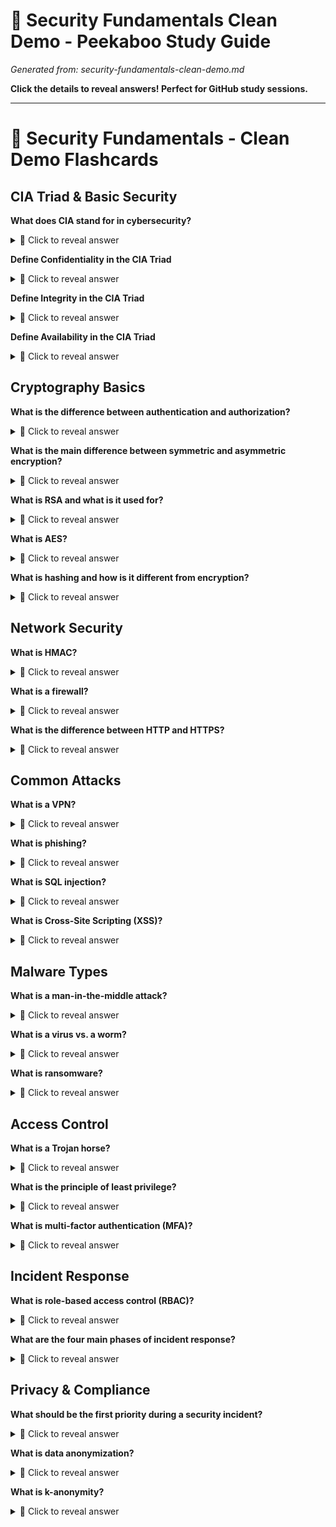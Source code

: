 # 🫣 Security Fundamentals Clean Demo - Peekaboo Study Guide
*Generated from: security-fundamentals-clean-demo.md*

**Click the details to reveal answers! Perfect for GitHub study sessions.**

---

# 🎯 Security Fundamentals - Clean Demo Flashcards
## CIA Triad & Basic Security
**What does CIA stand for in cybersecurity?**
<details>
<summary>🤔 Click to reveal answer</summary>

Confidentiality, Integrity, Availability - the three fundamental principles of information security.

</details>

**Define Confidentiality in the CIA Triad**
<details>
<summary>🤔 Click to reveal answer</summary>

Ensuring that information is accessible only to those authorized to access it. Prevents unauthorized disclosure of sensitive data.

</details>

**Define Integrity in the CIA Triad**
<details>
<summary>🤔 Click to reveal answer</summary>

Ensuring that information is accurate, complete, and has not been modified by unauthorized parties.

</details>

**Define Availability in the CIA Triad**
<details>
<summary>🤔 Click to reveal answer</summary>

Ensuring that information and systems are accessible when needed by authorized users.

</details>

## Cryptography Basics
**What is the difference between authentication and authorization?**
<details>
<summary>🤔 Click to reveal answer</summary>

Authentication verifies WHO you are (identity verification), while authorization determines WHAT you can access (permission control).

</details>

**What is the main difference between symmetric and asymmetric encryption?**
<details>
<summary>🤔 Click to reveal answer</summary>

Symmetric uses the same key for encryption/decryption (faster, shared secret), while asymmetric uses different keys - public/private key pairs (slower, no shared secret needed).

</details>

**What is RSA and what is it used for?**
<details>
<summary>🤔 Click to reveal answer</summary>

RSA is an asymmetric encryption algorithm using public/private key pairs. Used for secure key exchange, digital signatures, and encrypting small amounts of data.

</details>

**What is AES?**
<details>
<summary>🤔 Click to reveal answer</summary>

Advanced Encryption Standard - a symmetric encryption algorithm that's fast and secure. Uses 128, 192, or 256-bit keys.

</details>

**What is hashing and how is it different from encryption?**
<details>
<summary>🤔 Click to reveal answer</summary>

Hashing is a one-way function that creates a fixed-size digest from input data. Unlike encryption, it cannot be reversed - used for data integrity verification.

</details>

## Network Security
**What is HMAC?**
<details>
<summary>🤔 Click to reveal answer</summary>

Hash-based Message Authentication Code - combines a hash function with a secret key to provide both data integrity and authentication.

</details>

**What is a firewall?**
<details>
<summary>🤔 Click to reveal answer</summary>

A network security device that monitors and controls incoming/outgoing network traffic based on predetermined security rules.

</details>

**What is the difference between HTTP and HTTPS?**
<details>
<summary>🤔 Click to reveal answer</summary>

HTTPS (HTTP Secure) adds TLS/SSL encryption to HTTP, protecting data in transit between client and server.

</details>

## Common Attacks
**What is a VPN?**
<details>
<summary>🤔 Click to reveal answer</summary>

Virtual Private Network - creates a secure, encrypted tunnel over the internet for private communication.

</details>

**What is phishing?**
<details>
<summary>🤔 Click to reveal answer</summary>

A social engineering attack using fake emails, websites, or messages to trick users into revealing sensitive information like passwords or credit card numbers.

</details>

**What is SQL injection?**
<details>
<summary>🤔 Click to reveal answer</summary>

A web application attack where malicious SQL code is inserted into application queries, potentially allowing attackers to access/modify database data.

</details>

**What is Cross-Site Scripting (XSS)?**
<details>
<summary>🤔 Click to reveal answer</summary>

A web vulnerability where attackers inject malicious scripts into web pages viewed by other users, potentially stealing data or hijacking sessions.

</details>

## Malware Types
**What is a man-in-the-middle attack?**
<details>
<summary>🤔 Click to reveal answer</summary>

An attack where the attacker intercepts and potentially alters communications between two parties who believe they're communicating directly.

</details>

**What is a virus vs. a worm?**
<details>
<summary>🤔 Click to reveal answer</summary>

A virus requires a host file and user action to spread, while a worm can replicate and spread automatically across networks without user interaction.

</details>

**What is ransomware?**
<details>
<summary>🤔 Click to reveal answer</summary>

Malware that encrypts victim's files and demands payment (ransom) for the decryption key.

</details>

## Access Control
**What is a Trojan horse?**
<details>
<summary>🤔 Click to reveal answer</summary>

Malware disguised as legitimate software that performs hidden malicious functions when executed.

</details>

**What is the principle of least privilege?**
<details>
<summary>🤔 Click to reveal answer</summary>

Users should be given the minimum levels of access necessary to perform their job functions - nothing more.

</details>

**What is multi-factor authentication (MFA)?**
<details>
<summary>🤔 Click to reveal answer</summary>

Security method requiring two or more verification factors: something you know (password), something you have (token), something you are (biometric).

</details>

## Incident Response
**What is role-based access control (RBAC)?**
<details>
<summary>🤔 Click to reveal answer</summary>

Access control method where permissions are assigned to roles, and users are assigned to roles based on their job functions.

</details>

**What are the four main phases of incident response?**
<details>
<summary>🤔 Click to reveal answer</summary>

1) Preparation, 2) Detection & Analysis, 3) Containment, Eradication & Recovery, 4) Post-Incident Activity/Lessons Learned.

</details>

## Privacy & Compliance
**What should be the first priority during a security incident?**
<details>
<summary>🤔 Click to reveal answer</summary>

Containment - prevent the incident from spreading or causing further damage while preserving evidence.

</details>

**What is data anonymization?**
<details>
<summary>🤔 Click to reveal answer</summary>

The process of removing or altering personally identifiable information so individuals cannot be identified from the dataset.

</details>

**What is k-anonymity?**
<details>
<summary>🤔 Click to reveal answer</summary>

A privacy preservation technique ensuring each record is indistinguishable from at least k-1 other records based on quasi-identifiers.

</details>
